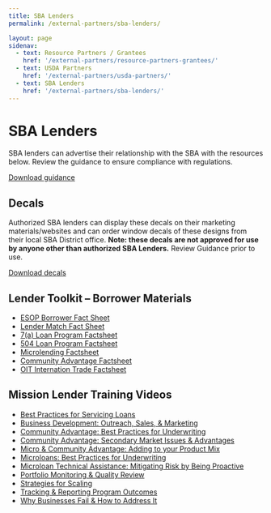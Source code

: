 ```yaml
---
title: SBA Lenders
permalink: /external-partners/sba-lenders/

layout: page
sidenav:
  - text: Resource Partners / Grantees
    href: '/external-partners/resource-partners-grantees/'
  - text: USDA Partners
    href: '/external-partners/usda-partners/'
  - text: SBA Lenders
    href: '/external-partners/sba-lenders/'
---
```


# SBA Lenders

SBA lenders can advertise their relationship with the SBA with the resources below. Review the guidance to ensure compliance with regulations.

<a class="usa-button" href="{{ site.baseurl }}/assets/sba/sba-lenders/guidance.docx">Download guidance</a>


## Decals

Authorized SBA lenders can display these decals on their marketing materials/websites and can order window decals of these designs from their local SBA District office. <strong>Note:  these decals are not approved for use by anyone other than authorized SBA Lenders.</strong> Review Guidance prior to use.

<a class="usa-button" href="{{ site.baseurl }}/assets/sba/sba-lenders/SBA-LenderDecal-Images.zip">Download decals</a>

## Lender Toolkit – Borrower Materials

<ul>
<li><a href="{{ site.baseurl }}/assets/sba/sba-lenders/ESOP_Borrower_Fact_Sheet.pdf">ESOP Borrower Fact Sheet</a></li>

<li><a href="{{ site.baseurl }}/assets/sba/sba-lenders/Lender-Match-Fact-Sheet-Borrower-Version.pdf">Lender Match Fact Sheet</a></li>

<li><a href="{{ site.baseurl }}/assets/sba/sba-lenders/7a-Loan-Fact-Sheet-Borrower-Version.pdf">7(a) Loan Program Factsheet</a></li>

<li><a href="{{ site.baseurl }}/assets/sba/sba-lenders/504-Loan-Fact-Sheet-Borrower-Version.pdf">504 Loan Program Factsheet</a></li>

<li><a href="{{ site.baseurl }}/assets/sba/sba-lenders/Microloan-Fact-Sheet-Borrower.pdf">Microlending Factsheet</a></li>

<li><a href="{{ site.baseurl }}/assets/sba/sba-lenders/Community-Advantage-Fact-Sheet-Borrower-Version.pdf">Community Advantage Factsheet</a></li>

<li><a href="{{ site.baseurl }}/assets/sba/sba-lenders/OIT-International-Trade-factsheet.pdf">OIT Internation Trade Factsheet</a></li>

</ul>



## Mission Lender Training Videos 

<ul><li><a href="https://www.youtube.com/watch?v=xOfDVv96DL4&list=PLrwM1ZVcvDhYQCoQuv2w1Idq0YALJJSbk&index=2&t=0s">Best Practices for Servicing Loans</a></li>

<li><a href="https://www.youtube.com/watch?v=aBwQkEmMPyo&list=PLrwM1ZVcvDhYQCoQuv2w1Idq0YALJJSbk&index=3&t=0s">Business Development: Outreach, Sales, & Marketing</a></li>

<li><a href="https://www.youtube.com/watch?v=ttB4jNTB0kk&list=PLrwM1ZVcvDhYQCoQuv2w1Idq0YALJJSbk&index=4&t=0s">Community Advantage: Best Practices for Underwriting</a></li>

<li><a href="https://www.youtube.com/watch?v=zfYZFfSoIeg&list=PLrwM1ZVcvDhYQCoQuv2w1Idq0YALJJSbk&index=5&t=0s">Community Advantage: Secondary Market Issues & Advantages</a></li>

<li><a href="https://www.youtube.com/watch?v=pLrqS8X6DD8&list=PLrwM1ZVcvDhYQCoQuv2w1Idq0YALJJSbk&index=6&t=0s">Micro & Community Advantage:  Adding to your Product Mix</a></li>

<li><a href="https://www.youtube.com/watch?v=T2VG7qfbuiE&list=PLrwM1ZVcvDhYQCoQuv2w1Idq0YALJJSbk&index=7&t=0s">Microloans: Best Practices for Underwriting</a></li>

<li><a href="https://www.youtube.com/watch?v=BThnBC6hFC0&list=PLrwM1ZVcvDhYQCoQuv2w1Idq0YALJJSbk&index=8&t=0s">Microloan Technical Assistance: Mitigating Risk by Being Proactive</a></li>

<li><a href="https://www.youtube.com/watch?v=0dd5lhjZ8I8&list=PLrwM1ZVcvDhYQCoQuv2w1Idq0YALJJSbk&index=9&t=0s">Portfolio Monitoring & Quality Review</a></li>

<li><a href="https://www.youtube.com/watch?v=HcwHUW-cgas&list=PLrwM1ZVcvDhYQCoQuv2w1Idq0YALJJSbk&index=10&t=0s">Strategies for Scaling</a></li>

<li><a href="https://www.youtube.com/watch?v=ShZmc-4uO4I&list=PLrwM1ZVcvDhYQCoQuv2w1Idq0YALJJSbk&index=11&t=0s">Tracking & Reporting Program Outcomes</a></li>

<li><a href="https://www.youtube.com/watch?v=w_kb3Z-XvsQ&list=PLrwM1ZVcvDhYQCoQuv2w1Idq0YALJJSbk&index=12&t=0s">Why Businesses Fail & How to Address It</a></li>
</ul>